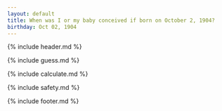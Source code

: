 ```yaml
---
layout: default
title: When was I or my baby conceived if born on October 2, 1904?
birthday: Oct 02, 1904
---
```


{% include header.md %}

{% include guess.md %}

{% include calculate.md %}

{% include safety.md %}

{% include footer.md %}



